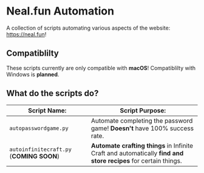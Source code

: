 # Neal.fun Automation

A collection of scripts automating various aspects of the website: <https://neal.fun>!

## Compatiblilty

These scripts currently are only compatible with **macOS**! Compatiblilty with Windows is **planned**.

## What do the scripts do?

| Script Name: | Script Purpose: |
| ------------ | --------------- |
| `autopasswordgame.py` | Automate completing the password game! **Doesn't** have 100% success rate. |
| `autoinfinitecraft.py` (**COMING SOON**) | **Automate crafting things** in Infinite Craft and automatically **find and store recipes** for certain things. |
